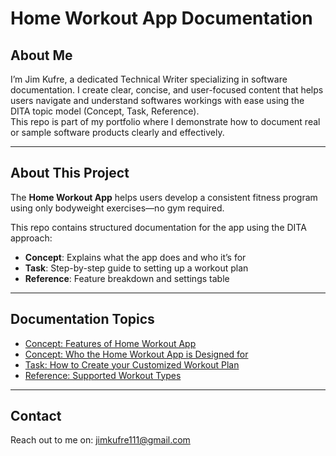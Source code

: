 # Home Workout App Documentation

## About Me
I’m Jim Kufre, a dedicated Technical Writer specializing in software documentation. I create clear, concise, and user-focused content that helps users navigate and understand softwares workings with ease using the DITA topic model (Concept, Task, Reference).  
This repo is part of my portfolio where I demonstrate how to document real or sample software products clearly and effectively.

---

## About This Project
The **Home Workout App** helps users develop a consistent fitness program using only bodyweight exercises—no gym required.

This repo contains structured documentation for the app using the DITA approach:

- **Concept**: Explains what the app does and who it’s for  
- **Task**: Step-by-step guide to setting up a workout plan  
- **Reference**: Feature breakdown and settings table

---

## Documentation Topics

- [Concept: Features of Home Workout App](./docs/concept.md)
- [Concept: Who the Home Workout App is Designed for](./docs/user-type.md)
- [Task: How to Create your Customized Workout Plan](./docs/task.md)
- [Reference: Supported Workout Types](./docs/reference.md)

---

## Contact
Reach out to me on: [jimkufre111@gmail.com](mailto:jimkufre111@gmail.com)
